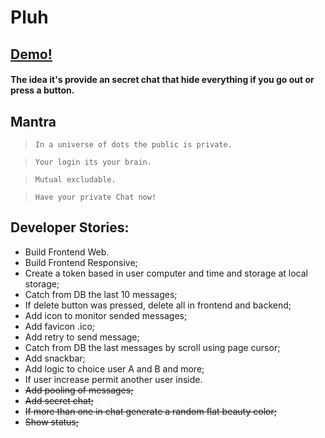 # Pluh

## [Demo!](https://pluhmessage.web.app/) 
#### The idea it's provide an secret chat that hide everything if you go out or press a button.


## Mantra
> `In a universe of dots the public is private.`

> `Your login its your brain.`

> `Mutual excludable.`

> `Have your private Chat now!`

 
## Developer Stories:
-  Build Frontend Web.
-  Build Frontend Responsive;
-  Create a token based in user computer and time and storage at local storage;
-  Catch from DB the last 10 messages;
-  If delete button was pressed, delete all in frontend and backend;
-  Add icon to monitor sended messages;
-  Add favicon .ico;
-  Add retry to send message;
-  Catch from DB the last messages by scroll using page cursor;
-  Add snackbar;
-  Add logic to choice user A and B and more;
-  If user increase permit another user inside.
-  <del>Add pooling of messages;<del>
-  <del>Add secret chat;<del>
-  <del>If more than one in chat generate a random flat beauty color;<del>
-  <del>Show status;<del>
